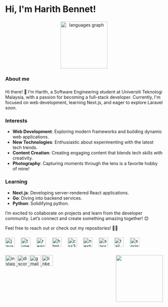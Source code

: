<h1 align="left">Hi, I'm Harith Bennet!</h1>

###

<div align="center">
  <img src="https://github-readme-stats.vercel.app/api/top-langs?username=rithbennet&locale=en&hide_title=false&layout=compact&card_width=320&langs_count=5&theme=dracula&hide_border=false&custom_title=Langues%20I%20use" height="150" alt="languages graph"  />
</div>

###

<h3 align="left">About me</h3>

###

<p align="left">Hi there! 👋 I’m Harith, a Software Engineering student at Universiti Teknologi Malaysia, with a passion for becoming a full-stack developer. Currently, I'm focused on web development, learning Next.js, and eager to explore Laravel soon.</p>

### Interests
- **Web Development**: Exploring modern frameworks and building dynamic web applications.
- **New Technologies**: Enthusiastic about experimenting with the latest tech trends.
- **Content Creation**: Creating engaging content that blends tech skills with creativity.
- **Photography**: Capturing moments through the lens is a favorite hobby of mine!

### Learning
- **Next.js**: Developing server-rendered React applications.
- **Go**: Diving into backend services.
- **Python**: Solidifying python.

I’m excited to collaborate on projects and learn from the developer community. Let’s connect and create something amazing together! 😊

Feel free to reach out or check out my repositories! 📂✨

###

<div align="left">
  <img src="https://cdn.jsdelivr.net/gh/devicons/devicon/icons/javascript/javascript-original.svg" height="30" alt="javascript logo"  />
  <img width="12" />
  <img src="https://cdn.jsdelivr.net/gh/devicons/devicon/icons/typescript/typescript-original.svg" height="30" alt="typescript logo"  />
  <img width="12" />
  <img src="https://cdn.jsdelivr.net/gh/devicons/devicon/icons/react/react-original.svg" height="30" alt="react logo"  />
  <img width="12" />
  <img src="https://cdn.jsdelivr.net/gh/devicons/devicon/icons/html5/html5-original.svg" height="30" alt="html5 logo"  />
  <img width="12" />
  <img src="https://cdn.jsdelivr.net/gh/devicons/devicon/icons/css3/css3-original.svg" height="30" alt="css3 logo"  />
  <img width="12" />
  <img src="https://cdn.jsdelivr.net/gh/devicons/devicon/icons/nextjs/nextjs-original.svg" height="30" alt="nextjs logo"  />
  <img width="12" />
  <img src="https://cdn.jsdelivr.net/gh/devicons/devicon/icons/sass/sass-original.svg" height="30" alt="sass logo"  />
  <img width="12" />
  <img src="https://cdn.jsdelivr.net/gh/devicons/devicon/icons/tailwindcss/tailwindcss-original-wordmark.svg" height="30" alt="tailwindcss logo"  />
  <img width="12" />
  <img src="https://cdn.jsdelivr.net/gh/devicons/devicon/icons/spring/spring-original.svg" height="30" alt="spring logo"  />
</div>

###

<p align="left"></p>

###

<img align="right" height="150" src="https://media0.giphy.com/media/v1.Y2lkPTc5MGI3NjExZ2YzeDF3OHdwYzR6NzViZGY0YTU4ZTlwbnFxa2l5a3N5cHMxZzAyeSZlcD12MV9pbnRlcm5hbF9naWZfYnlfaWQmY3Q9Zw/G5GYGQ4gJTrN6WaAF2/giphy.webp"  />

###

<div align="left">
  <a href="https://www.instagram.com/rithbn_/" target="_blank">
    <img src="https://img.shields.io/static/v1?message=Instagram&logo=instagram&label=&color=E4405F&logoColor=white&labelColor=&style=for-the-badge" height="35" alt="instagram logo"  />
  </a>
  <a href="discordapp.com/users/satirerice" target="_blank">
    <img src="https://img.shields.io/static/v1?message=Discord&logo=discord&label=&color=7289DA&logoColor=white&labelColor=&style=for-the-badge" height="35" alt="discord logo"  />
  </a>
  <a href="harith.bennett@gmail.com" target="_blank">
    <img src="https://img.shields.io/static/v1?message=Gmail&logo=gmail&label=&color=D14836&logoColor=white&labelColor=&style=for-the-badge" height="35" alt="gmail logo"  />
  </a>
  <a href="https://www.linkedin.com/in/harith-bennet/" target="_blank">
    <img src="https://img.shields.io/static/v1?message=LinkedIn&logo=linkedin&label=&color=0077B5&logoColor=white&labelColor=&style=for-the-badge" height="35" alt="linkedin logo"  />
  </a>
</div>

